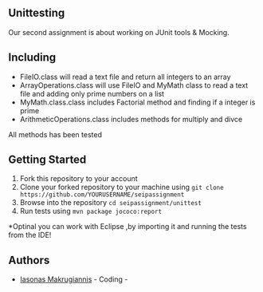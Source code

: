 ## Unittesting
Our second assignment is about working on JUnit tools & Mocking.

## Including
* FileIO.class will read a text file and return all integers to an array
* ArrayOperations.class will use FileIO and MyMath class to read a text file and adding only prime numbers on a list
* MyMath.class.class includes Factorial method and finding if a integer is prime
* ArithmeticOperations.class includes methods for multiply and divce

All methods has been tested
 

## Getting Started
1. Fork this repository to your account
2. Clone your forked repository to your machine using `git clone https://github.com/YOURUSERNAME/seipassignment` 
3. Browse into the repository `cd seipassignment/unittest`  
3. Run tests using `mvn package jococo:report` 

*Optinal you can work with Eclipse ,by importing it and running the tests from the IDE!

## Authors
* [Iasonas Makrugiannis](https://github.com/iasonasma) - Coding -
